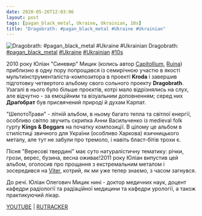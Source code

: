 ```yaml
---
date: 2020-05-26T12:03:06
layout: post
tags: [pagan_black_metal, Ukraine, Ukrainian, 10s]
title: "Dragobrath: #pagan_black_metal #Ukraine #Ukrainian"
---
```

![Dragobrath: #pagan_black_metal #Ukraine #Ukrainian](https://res.cloudinary.com/vast-space-unexplored/image/upload/photos/photo_976_26-05-2020_12-03-05.jpg)
Dragobrath: [#pagan_black_metal](/tags/#pagan_black_metal) [#Ukraine](/tags/#Ukraine) [#Ukrainian](/tags/#Ukrainian) [#10s](/tags/#10s)

2010 року Юліан &quot;Синевир&quot; Мицик (колись автор [Capitollium](/2020-02-09-capitollium--symphonic-black-metal-ukraine-00s), [Ruina](/2020-01-30-ruina--pagan-black-metal-ukraine-ukrainian--00s)) приблизно в одну пору попрощався із семирічною участю в якості мультиінструменталіста-композитора в проекті **Kroda** і завершив підготовку четвертого альбому свого сольного проекту **Dragobrath**. Узагалі в нього було більше проєктів, котрі мало відрізнялись на слух, але відчутно - за емоційним та візуальним доповненням; серед них **Драґобрат** був присвячений природі й духам Карпат.

&quot;ШепотоТрави&quot; - літній альбом, в ньому багато тепла та світлої енергії, особливо світло звучить скрипка Анни Васильченко із medieval folk гурту **Kings &amp; Beggars** на початку композиції. В цілому це альбом в стилістиці звичного для України (особливо Харкова) язичницького металу, але тут не забули про тремоло, і навіть бласт-бітів трохи є.

Пісня &quot;Вересові твердині&quot; має суто натуралістичну тематику: річки, грози, верес, бузина, весна оживає!2011 року Юліан випустив цей альбом, оголосив про прощання з екстремальним металом і зосередився на [Viter](/2020-05-07-viter--folk-metal-pagan-metal-ukraine-ukrainian), котрий, як ми уже тепер знаємо, з часом загнувся.

До речі. Юліан Олегович Мицик нині - доктор медичних наук, доцент кафедри радіології та радіаційної медицини та кафедри урології, а також практикуючий лікар.

[YOUTUBE](https://www.youtube.com/playlist?list=PLecmVSL7rdzsIBoxdKWdNsUxNtA9s1Wz3) \| [RUTRACKER](https://rutracker.org/forum/viewtopic.php?t=3428453)